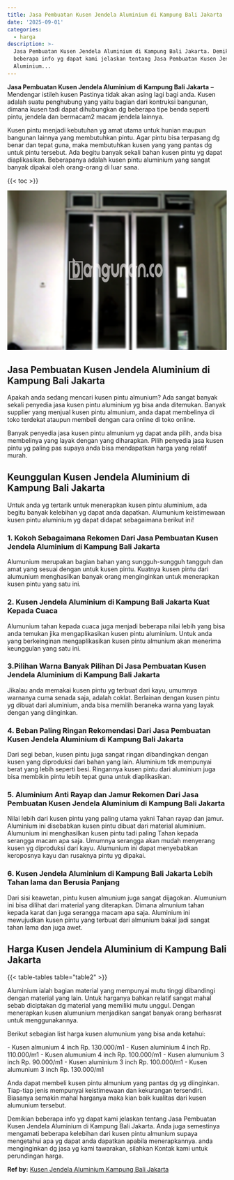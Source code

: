```yaml
---
title: Jasa Pembuatan Kusen Jendela Aluminium di Kampung Bali Jakarta
date: '2025-09-01'
categories:
  - harga
description: >-
  Jasa Pembuatan Kusen Jendela Aluminium di Kampung Bali Jakarta. Demikian
  beberapa info yg dapat kami jelaskan tentang Jasa Pembuatan Kusen Jendela
  Aluminium...
---
```


**Jasa Pembuatan Kusen Jendela Aluminium di Kampung Bali Jakarta** – Mendengar istileh kusen Pastinya tidak akan asing lagi bagi anda. Kusen adalah suatu penghubung yang yaitu bagian dari kontruksi bangunan, dimana kusen tadi dapat dihubungkan dg beberapa tipe benda seperti pintu, jendela dan bermacam2 macam jendela lainnya.

Kusen pintu menjadi kebutuhan yg amat utama untuk hunian maupun bangunan lainnya yang membutuhkan pintu. Agar pintu bisa terpasang dg benar dan tepat guna, maka membutuhkan kusen yang yang pantas dg untuk pintu tersebut. Ada begitu banyak sekali bahan kusen pintu yg dapat diaplikasikan. Beberapanya adalah kusen pintu aluminium yang sangat banyak dipakai oleh orang-orang di luar sana.

{{< toc >}}

![Jasa Pembuatan Kusen Jendela Aluminium di Kampung Bali Jakarta](/images/harga-kusen-jendela-alumunium-39.png)

## Jasa Pembuatan Kusen Jendela Aluminium di Kampung Bali Jakarta

Apakah anda sedang mencari kusen pintu almunium? Ada sangat banyak sekali penyedia jasa kusen pintu aluminium yg bisa anda ditemukan. Banyak supplier yang menjual kusen pintu almunium, anda dapat membelinya di toko terdekat ataupun membeli dengan cara online di toko online.

Banyak penyedia jasa kusen pintu almunium yg dapat anda pilih, anda bisa membelinya yang layak dengan yang diharapkan. Pilih penyedia jasa kusen pintu yg paling pas supaya anda bisa mendapatkan harga yang relatif murah.

## Keunggulan Kusen Jendela Aluminium di Kampung Bali Jakarta

Untuk anda yg tertarik untuk menerapkan kusen pintu aluminium, ada begitu banyak kelebihan yg dapat anda dapatkan. Alumunium keistimewaan kusen pintu aluminium yg dapat didapat sebagaimana berikut ini!

### 1\. Kokoh Sebagaimana Rekomen Dari Jasa Pembuatan Kusen Jendela Aluminium di Kampung Bali Jakarta

Alumunium merupakan bagian bahan yang sungguh-sungguh tangguh dan amat yang sesuai dengan untuk kusen pintu. Kuatnya kusen pintu dari alumunium menghasilkan banyak orang menginginkan untuk menerapkan kusen pintu yang satu ini.

### 2\. Kusen Jendela Aluminium di Kampung Bali Jakarta Kuat Kepada Cuaca

Alumunium tahan kepada cuaca juga menjadi beberapa nilai lebih yang bisa anda temukan jika mengaplikasikan kusen pintu aluminium. Untuk anda yang berkeinginan mengaplikasikan kusen pintu almunium akan menerima keunggulan yang satu ini.

### 3.Pilihan Warna Banyak Pilihan Di Jasa Pembuatan Kusen Jendela Aluminium di Kampung Bali Jakarta

Jikalau anda memakai kusen pintu yg terbuat dari kayu, umumnya warnanya cuma senada saja, adalah coklat. Berlainan dengan kusen pintu yg dibuat dari aluminium, anda bisa memilih beraneka warna yang layak dengan yang diinginkan.

### 4\. Beban Paling Ringan Rekomendasi Dari Jasa Pembuatan Kusen Jendela Aluminium di Kampung Bali Jakarta

Dari segi beban, kusen pintu juga sangat ringan dibandingkan dengan kusen yang diproduksi dari bahan yang lain. Aluminium tdk mempunyai berat yang lebih seperti besi. Ringannya kusen pintu dari aluminium juga bisa membikin pintu lebih tepat guna untuk diaplikasikan.

### 5\. Aluminium Anti Rayap dan Jamur Rekomen Dari Jasa Pembuatan Kusen Jendela Aluminium di Kampung Bali Jakarta

Nilai lebih dari kusen pintu yang paling utama yakni Tahan rayap dan jamur. Aluminium ini disebabkan kusen pintu dibuat dari material aluminium. Alumunium ini menghasilkan kusen pintu tadi paling Tahan kepada serangga macam apa saja. Umumnya serangga akan mudah menyerang kusen yg diproduksi dari kayu. Alumunium ini dapat menyebabkan keroposnya kayu dan rusaknya pintu yg dipakai.

### 6\. Kusen Jendela Aluminium di Kampung Bali Jakarta Lebih Tahan lama dan Berusia Panjang

Dari sisi keawetan, pintu kusen almunium juga sangat dijagokan. Alumunium ini bisa dilihat dari material yang diterapkan. Dimana almunium tahan kepada karat dan juga serangga macam apa saja. Aluminium ini mewujudkan kusen pintu yang terbuat dari almunium bakal jadi sangat tahan lama dan juga awet.

## Harga Kusen Jendela Aluminium di Kampung Bali Jakarta

{{< table-tables table="table2" >}}

Aluminium ialah bagian material yang mempunyai mutu tinggi dibandingi dengan material yang lain. Untuk harganya bahkan relatif sangat mahal sebab diciptakan dg material yang memiliki mutu unggul. Dengan menerapkan kusen alumunium menjadikan sangat banyak orang berhasrat untuk menggunakannya.

Berikut sebagian list harga kusen alumunium yang bisa anda ketahui:

\- Kusen almunium 4 inch Rp. 130.000/m1 - Kusen aluminium 4 inch Rp. 110.000/m1 - Kusen alumunium 4 inch Rp. 100.000/m1 - Kusen alumunium 3 inch Rp. 90.000/m1 - Kusen aluminium 3 inch Rp. 100.000/m1 - Kusen alumunium 3 inch Rp. 130.000/m1

Anda dapat membeli kusen pintu almunium yang pantas dg yg diinginkan. Tiap-tiap jenis mempunyai keistimewaan dan kekurangan tersendiri. Biasanya semakin mahal harganya maka kian baik kualitas dari kusen alumunium tersebut.

Demikian beberapa info yg dapat kami jelaskan tentang Jasa Pembuatan Kusen Jendela Aluminium di Kampung Bali Jakarta. Anda juga semestinya mengamati beberapa kelebihan dari kusen pintu almunium supaya mengetahui apa yg dapat anda dapatkan apabila menerapkannya. anda menginginkan dg jasa yg kami tawarakan, silahkan Kontak kami untuk perundingan harga.

**Ref by:** [Kusen Jendela Aluminium Kampung Bali Jakarta](https://id.wikipedia.org/wiki/Kusen)
